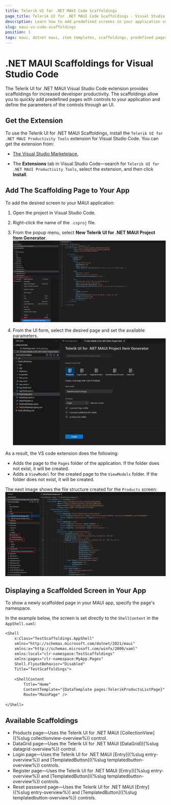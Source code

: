 ```yaml
---
title: Telerik UI for .NET MAUI Code Scaffoldings
page_title: Telerik UI for .NET MAUI Code Scaffoldings - Visual Studio Code Scaffoldings
description: Learn how to add predefined screens in your application using the Telerik .NET MAUI Visual Studio Code Scaffoldings.
slug: maui-vs-code-scaffoldings
position: 1
tags: maui, dotnet maui, item templates, scaffoldings, predefined pages, screens, visual studio code
---
```


# .NET MAUI Scaffoldings for Visual Studio Code

The Telerik UI for .NET MAUI Visual Studio Code extension provides scaffoldings for increased developer productivity. The scaffoldings allow you to quickly add predefined pages with controls to your application and define the parameters of the controls through an UI.

## Get the Extension

To use the Telerik UI for .NET MAUI Scaffoldings, install the `Telerik UI for .NET MAUI Productivity Tools` extension for Visual Studio Code. You can get the extension from:

* <a href="https://marketplace.visualstudio.com/items?itemName=TelerikInc.telerik-maui-productivity-tools" target="_blank">The Visual Studio Marketplace.</a>

* The **Extensions** tab in Visual Studio Code&mdash;search for `Telerik UI for .NET MAUI Productivity Tools`, select the extension, and then click **Install**.

## Add The Scaffolding Page to Your App

To add the desired screen to your MAUI application:

1. Open the project in Visual Studio Code.
1. Right-click the name of the `.csproj` file.

1. From the popup menu, select **New Telerik UI for .NET MAUI Project Item Generator**.
![.NET MAUI Scaffolding dialog](images/scaffolding-vscode-dialog.png)

1. From the UI form, select the desired page and set the available parameters.
![.NET MAUI Scaffolding dialog](images/scaffolding-vscode-options.png)

As a result, the VS code extension does the following:
* Adds the page to the `Pages` folder of the application. If the folder does not exist, it will be created. 
* Adds a `ViewModel` for the created page to the `ViewModels` folder. If the folder does not exist, it will be created.

The next image shows the file structure created for the `Products` screen:
![.NET MAUI Scaffolding result](images/scaffolding-vscode-result.png)

## Displaying a Scaffolded Screen in Your App

To show a newly scaffolded page in your MAUI app, specify the page's namespace.

In the example below, the screen is set directly to the `ShellContent` in the `AppShell.xaml`:

```XAML
<Shell
    x:Class="TestScaffoldings.AppShell"
    xmlns="http://schemas.microsoft.com/dotnet/2021/maui"
    xmlns:x="http://schemas.microsoft.com/winfx/2009/xaml"
    xmlns:local="clr-namespace:TestScaffoldings"
    xmlns:pages="clr-namespace:MyApp.Pages"
    Shell.FlyoutBehavior="Disabled"
    Title="TestScaffoldings">

    <ShellContent
        Title="Home"
        ContentTemplate="{DataTemplate pages:TelerikProductsListPage}"
        Route="MainPage" />

</Shell>
```

## Available Scaffoldings

* Products page&mdash;Uses the Telerik UI for .NET MAUI [CollectionView]({%slug collectionview-overview%}) control.
* DataGrid page&mdash;Uses the Telerik UI for .NET MAUI [DataGrid]({%slug datagrid-overview%}) control.
* Login page&mdash;Uses the Telerik UI for .NET MAUI [Entry]({%slug entry-overview%}) and [TemplatedButton]({%slug templatedbutton-overview%}) controls.
* Register page&mdash;Uses the Telerik UI for .NET MAUI [Entry]({%slug entry-overview%}) and [TemplatedButton]({%slug templatedbutton-overview%}) controls.
* Reset password page&mdash;Uses the Telerik UI for .NET MAUI [Entry]({%slug entry-overview%}) and [TemplatedButton]({%slug templatedbutton-overview%}) controls.